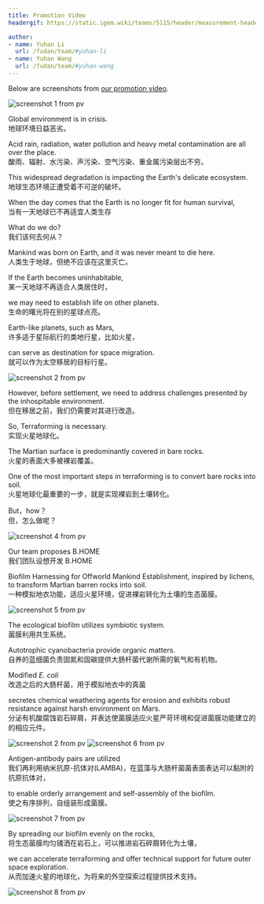 ```yaml
---
title: Promotion Video
headergif: https://static.igem.wiki/teams/5115/header/measurement-header.gif

author:
- name: Yuhan Li
  url: /fudan/team/#yuhan-li
- name: Yuhan Wang
  url: /fudan/team/#yuhan-wang
---
```


Below are screenshots from [our promotion video](https://video.igem.org/w/d1795b71-2707-4eeb-92ce-5b88145ef1a3).

<img src="https://static.igem.wiki/teams/4765/wiki/wyj/pv1.png" alt="screenshot 1 from pv">

Global environment is in crisis.<br>
地球环境日益恶劣。

Acid rain, radiation, water pollution and heavy metal contamination are all over the place.<br>
酸雨、辐射、水污染、声污染、空气污染、重金属污染层出不穷。

This widespread degradation is impacting the Earth's delicate ecosystem.<br>
地球生态环境正遭受着不可逆的破坏。

When the day comes that the Earth is no longer fit for human survival,<br>
当有一天地球已不再适宜人类生存

What do we do?<br>
我们该何去何从？

Mankind was born on Earth, and it was never meant to die here.<br>
人类生于地球，但绝不应该在这里灭亡。

If the Earth becomes uninhabitable,<br>
某一天地球不再适合人类居住时，

we may need to establish life on other planets.<br>
生命的曙光将在别的星球点亮。

Earth-like planets, such as Mars,<br>
许多适于星际航行的类地行星，比如火星，

can serve as destination for space migration.<br>
就可以作为太空移居的目标行星。

<img src="https://static.igem.wiki/teams/4765/wiki/wyj/pv2.png" alt="screenshot 2 from pv">

However, before settlement, we need to address challenges presented by the inhospitable environment.<br>
但在移居之前，我们仍需要对其进行改造。

So, Terraforming is necessary.<br>
实现火星地球化。

The Martian surface is predominantly covered in bare rocks.<br>
火星的表面大多被裸岩覆盖。

One of the most important steps in terraforming is to convert bare rocks into soil.<br>
火星地球化最重要的一步，就是实现裸岩到土壤转化。

But，how？<br>
但，怎么做呢？

<img src="https://static.igem.wiki/teams/4765/wiki/wyj/pv4.png" alt="screenshot 4 from pv">

Our team proposes B.HOME<br>
我们团队设想开发 B.HOME

Biofilm Harnessing for Offworld Mankind Establishment, inspired by lichens, to transform Martian barren rocks into soil.<br>
一种模拟地衣功能，适应火星环境，促进裸岩转化为土壤的生态菌膜。

<img src="https://static.igem.wiki/teams/4765/wiki/wyj/pv5.png" alt="screenshot 5 from pv">

The ecological biofilm utilizes symbiotic system.<br>
菌膜利用共生系统。

Autotrophic cyanobacteria provide organic matters.<br>
自养的蓝细菌负责固氮和固碳提供大肠杆菌代谢所需的氧气和有机物。

Modified <i>E. coli</i><br>
改造之后的大肠杆菌，用于模拟地衣中的真菌

secretes chemical weathering agents for erosion and exhibits robust resistance against harsh environment on Mars.<br>
分泌有机酸腐蚀岩石碎屑，并表达使菌膜适应火星严苛环境和促进菌膜功能建立的的相应元件。

<img src="https://static.igem.wiki/teams/4765/wiki/wyj/pv3.png" alt="screenshot 2 from pv">

<img src="https://static.igem.wiki/teams/4765/wiki/wyj/pv6.png" alt="screenshot 6 from pv">

Antigen-antibody pairs are utilized<br>
我们再利用纳米抗原-抗体对(LAMBA)，在蓝藻与大肠杆菌菌表面表达可以黏附的抗原抗体对，

to enable orderly arrangement and self-assembly of the biofilm.<br>
使之有序排列，自组装形成菌膜。

<img src="https://static.igem.wiki/teams/4765/wiki/wyj/pv7.png" alt="screenshot 7 from pv">

By spreading our biofilm evenly on the rocks,<br>
将生态菌膜均匀铺洒在岩石上，可以推进岩石碎屑转化为土壤，

we can accelerate terraforming and offer technical support for future outer space exploration.<br>
从而加速火星的地球化，为将来的外空探索过程提供技术支持。

<img src="https://static.igem.wiki/teams/4765/wiki/wyj/pv8.png" alt="screenshot 8 from pv">
